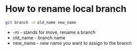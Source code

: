 # How to rename local branch

```bash
git branch -m old_name new_name
```

- -m - stands for move, rename a branch
- old_name - branch name
- new_name - new name you want to assign to the branch
